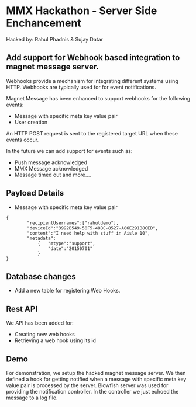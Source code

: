 MMX Hackathon - Server Side Enchancement
========================================
Hacked by: Rahul Phadnis & Sujay Datar

Add support for Webhook based integration to magnet message server.
-------------------------------------------------------------------

Webhooks provide a mechanism for integrating different systems using HTTP. Webhooks are typically used for
for event notifications.

Magnet Message has been enhanced to support webhooks for the following events:

- Message with specific meta key value pair
- User creation

An HTTP POST request is sent to the registered target URL when these events occur.

In the future we can add support for events such as:
- Push message acknowledged
- MMX Message acknowledged
- Message timed out
and more....

## Payload Details
* Message with specific meta key value pair
````
{
        "recipientUsernames":["rahuldemo"],
        "deviceId":"3992B549-50F5-48BC-8527-A86E291B8CED",
        "content":"I need help with stuff in Aisle 10",
        "metadata":
            {   "mtype":"support",
                "date":"20150701"
            }
}
````    

## Database changes

- Add a new table for registering Web Hooks.

## Rest API
We API has been added for:
- Creating new web hooks
- Retrieving a web hook using its id

## Demo
For demonstration, we setup the hacked magnet message server. We then defined a hook for getting notified when a message with specific meta key value pair is 
processed by the server. Blowfish server was used for providing the notification controller. In the controller we just echoed the message to a log file.



